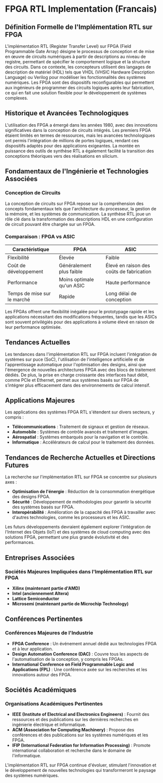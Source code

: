 # FPGA RTL Implementation (Francais)

## Définition Formelle de l'Implémentation RTL sur FPGA

L'implémentation RTL (Register Transfer Level) sur FPGA (Field Programmable Gate Array) désigne le processus de conception et de mise en œuvre de circuits numériques à partir de descriptions au niveau de registre, permettant de spécifier le comportement logique et la structure des circuits. Dans ce contexte, les concepteurs utilisent des langages de description de matériel (HDL) tels que VHDL (VHSIC Hardware Description Language) ou Verilog pour modéliser les fonctionnalités des systèmes numériques. Les FPGA sont des dispositifs reconfigurables qui permettent aux ingénieurs de programmer des circuits logiques après leur fabrication, ce qui en fait une solution flexible pour le développement de systèmes complexes.

## Historique et Avancées Technologiques

L'utilisation des FPGA a émergé dans les années 1980, avec des innovations significatives dans la conception de circuits intégrés. Les premiers FPGA étaient limités en termes de ressources, mais les avancées technologiques ont permis l'intégration de millions de portes logiques, rendant ces dispositifs adaptés pour des applications exigeantes. La montée en puissance des outils de synthèse RTL a également facilité la transition des conceptions théoriques vers des réalisations en silicium.

## Fondamentaux de l'Ingénierie et Technologies Associées

### Conception de Circuits

La conception de circuits sur FPGA repose sur la compréhension des concepts fondamentaux tels que l'architecture du processeur, la gestion de la mémoire, et les systèmes de communication. La synthèse RTL joue un rôle clé dans la transformation des descriptions HDL en une configuration de circuit pouvant être chargée sur un FPGA.

### Comparaison : FPGA vs ASIC

| Caractéristique            | FPGA                              | ASIC                                      |
|----------------------------|-----------------------------------|-------------------------------------------|
| Flexibilité                | Élevée                            | Faible                                    |
| Coût de développement       | Généralement plus faible          | Élevé en raison des coûts de fabrication  |
| Performance                | Moins optimale qu'un ASIC        | Haute performance                          |
| Temps de mise sur le marché | Rapide                           | Long délai de conception                   |

Les FPGAs offrent une flexibilité inégalée pour le prototypage rapide et les applications nécessitant des modifications fréquentes, tandis que les ASICs sont souvent privilégiés pour des applications à volume élevé en raison de leur performance optimisée.

## Tendances Actuelles

Les tendances dans l'implémentation RTL sur FPGA incluent l'intégration de systèmes sur puce (SoC), l'utilisation de l'intelligence artificielle et de l'apprentissage automatique pour l'optimisation des designs, ainsi que l'émergence de nouvelles architectures FPGA avec des blocs de traitement dédiés. De plus, la prise en charge croissante des interfaces haut débit, comme PCIe et Ethernet, permet aux systèmes basés sur FPGA de s’intégrer plus efficacement dans des environnements de calcul intensif.

## Applications Majeures

Les applications des systèmes FPGA RTL s'étendent sur divers secteurs, y compris :

- **Télécommunications** : Traitement de signaux et gestion de réseaux.
- **Automobile** : Systèmes de contrôle avancés et traitement d'images.
- **Aérospatial** : Systèmes embarqués pour la navigation et le contrôle.
- **Informatique** : Accélérateurs de calcul pour le traitement des données.

## Tendances de Recherche Actuelles et Directions Futures

La recherche sur l'implémentation RTL sur FPGA se concentre sur plusieurs axes :

- **Optimisation de l'énergie** : Réduction de la consommation énergétique des designs FPGA.
- **Sécurité** : Développement de méthodologies pour garantir la sécurité des systèmes basés sur FPGA.
- **Interopérabilité** : Amélioration de la capacité des FPGA à travailler avec d'autres technologies, comme les processeurs et les ASIC.

Les futurs développements devraient également explorer l'intégration de l'Internet des Objets (IoT) et des systèmes de cloud computing avec des solutions FPGA, permettant une plus grande évolutivité et des performances.

## Entreprises Associées

### Sociétés Majeures Impliquées dans l'Implémentation RTL sur FPGA

- **Xilinx (maintenant partie d'AMD)**
- **Intel (anciennement Altera)**
- **Lattice Semiconductor**
- **Microsemi (maintenant partie de Microchip Technology)**

## Conférences Pertinentes

### Conférences Majeures de l'Industrie

- **FPGA Conference** : Un événement annuel dédié aux technologies FPGA et à leur application.
- **Design Automation Conference (DAC)** : Couvre tous les aspects de l'automatisation de la conception, y compris les FPGAs.
- **International Conference on Field Programmable Logic and Applications (FPL)** : Une conférence axée sur les recherches et les innovations autour des FPGA.

## Sociétés Académiques

### Organisations Académiques Pertinentes

- **IEEE (Institute of Electrical and Electronics Engineers)** : Fournit des ressources et des publications sur les dernières recherches en ingénierie électrique et informatique.
- **ACM (Association for Computing Machinery)** : Propose des conférences et des publications sur les systèmes numériques et les FPGA.
- **IFIP (International Federation for Information Processing)** : Promote international collaboration et recherche dans le domaine de l'informatique.

L'implémentation RTL sur FPGA continue d'évoluer, stimulant l'innovation et le développement de nouvelles technologies qui transformeront le paysage des systèmes numériques.